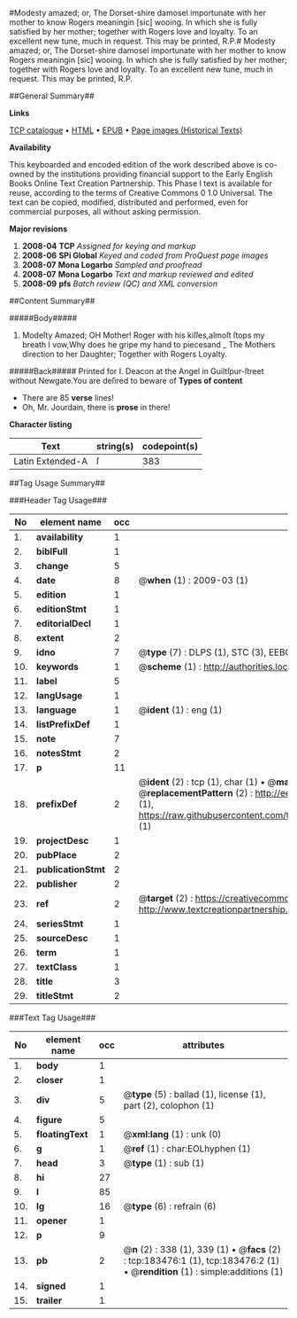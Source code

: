 #Modesty amazed; or, The Dorset-shire damosel importunate with her mother to know Rogers meaningin [sic] wooing. In which she is fully satisfied by her mother; together with Rogers love and loyalty. To an excellent new tune, much in request. This may be printed, R.P.#
Modesty amazed; or, The Dorset-shire damosel importunate with her mother to know Rogers meaningin [sic] wooing. In which she is fully satisfied by her mother; together with Rogers love and loyalty. To an excellent new tune, much in request. This may be printed, R.P.

##General Summary##

**Links**

[TCP catalogue](http://www.ota.ox.ac.uk/tcp/)  • 
[HTML](http://tei.it.ox.ac.uk/tcp/Texts-HTML/free/B04/B04376.html)  • 
[EPUB](http://tei.it.ox.ac.uk/tcp/Texts-EPUB/free/B04/B04376.epub) • 
[Page images (Historical Texts)](https://data.historicaltexts.jisc.ac.uk/view?pubId=eebo-99887238e&pageId=eebo-99887238e-183476-1)

**Availability**

This keyboarded and encoded edition of the
	       work described above is co-owned by the institutions
	       providing financial support to the Early English Books
	       Online Text Creation Partnership. This Phase I text is
	       available for reuse, according to the terms of Creative
	       Commons 0 1.0 Universal. The text can be copied,
	       modified, distributed and performed, even for
	       commercial purposes, all without asking permission.

**Major revisions**

1. __2008-04__ __TCP__ *Assigned for keying and markup*
1. __2008-06__ __SPi Global__ *Keyed and coded from ProQuest page images*
1. __2008-07__ __Mona Logarbo__ *Sampled and proofread*
1. __2008-07__ __Mona Logarbo__ *Text and markup reviewed and edited*
1. __2008-09__ __pfs__ *Batch review (QC) and XML conversion*

##Content Summary##

#####Body#####

1. Modeſty Amazed;
OH Mother! Roger with his kiſſes,almoſt ſtops my breath I vow,Why does he gripe my hand to piecesand
    _ The Mothers direction to her Daughter; Together with Rogers Loyalty.

#####Back#####
Printed for I. Deacon at the Angel in Guiltſpur-ſtreet without Newgate.You are deſired to beware of 
**Types of content**

  * There are 85 **verse** lines!
  * Oh, Mr. Jourdain, there is **prose** in there!

**Character listing**


|Text|string(s)|codepoint(s)|
|---|---|---|
|Latin Extended-A|ſ|383|

##Tag Usage Summary##

###Header Tag Usage###

|No|element name|occ|attributes|
|---|---|---|---|
|1.|__availability__|1||
|2.|__biblFull__|1||
|3.|__change__|5||
|4.|__date__|8| @__when__ (1) : 2009-03 (1)|
|5.|__edition__|1||
|6.|__editionStmt__|1||
|7.|__editorialDecl__|1||
|8.|__extent__|2||
|9.|__idno__|7| @__type__ (7) : DLPS (1), STC (3), EEBO-CITATION (1), PROQUEST (1), VID (1)|
|10.|__keywords__|1| @__scheme__ (1) : http://authorities.loc.gov/ (1)|
|11.|__label__|5||
|12.|__langUsage__|1||
|13.|__language__|1| @__ident__ (1) : eng (1)|
|14.|__listPrefixDef__|1||
|15.|__note__|7||
|16.|__notesStmt__|2||
|17.|__p__|11||
|18.|__prefixDef__|2| @__ident__ (2) : tcp (1), char (1)  •  @__matchPattern__ (2) : ([0-9\-]+):([0-9IVX]+) (1), (.+) (1)  •  @__replacementPattern__ (2) : http://eebo.chadwyck.com/downloadtiff?vid=$1&page=$2 (1), https://raw.githubusercontent.com/textcreationpartnership/Texts/master/tcpchars.xml#$1 (1)|
|19.|__projectDesc__|1||
|20.|__pubPlace__|2||
|21.|__publicationStmt__|2||
|22.|__publisher__|2||
|23.|__ref__|2| @__target__ (2) : https://creativecommons.org/publicdomain/zero/1.0/ (1), http://www.textcreationpartnership.org/docs/. (1)|
|24.|__seriesStmt__|1||
|25.|__sourceDesc__|1||
|26.|__term__|1||
|27.|__textClass__|1||
|28.|__title__|3||
|29.|__titleStmt__|2||


###Text Tag Usage###

|No|element name|occ|attributes|
|---|---|---|---|
|1.|__body__|1||
|2.|__closer__|1||
|3.|__div__|5| @__type__ (5) : ballad (1), license (1), part (2), colophon (1)|
|4.|__figure__|5||
|5.|__floatingText__|1| @__xml:lang__ (1) : unk (0)|
|6.|__g__|1| @__ref__ (1) : char:EOLhyphen (1)|
|7.|__head__|3| @__type__ (1) : sub (1)|
|8.|__hi__|27||
|9.|__l__|85||
|10.|__lg__|16| @__type__ (6) : refrain (6)|
|11.|__opener__|1||
|12.|__p__|9||
|13.|__pb__|2| @__n__ (2) : 338 (1), 339 (1)  •  @__facs__ (2) : tcp:183476:1 (1), tcp:183476:2 (1)  •  @__rendition__ (1) : simple:additions (1)|
|14.|__signed__|1||
|15.|__trailer__|1||
